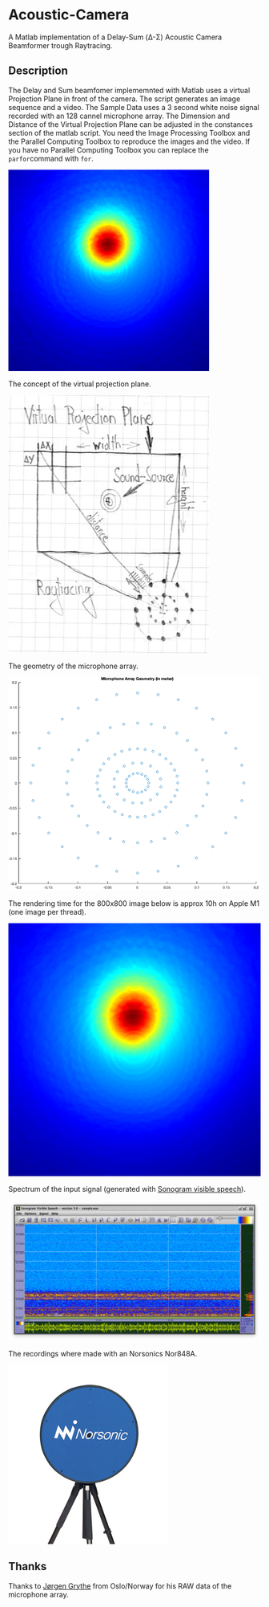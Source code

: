 # Acoustic-Camera
A Matlab implementation of a Delay-Sum (Δ-Σ) Acoustic Camera Beamformer trough Raytracing.

## Description

The Delay and Sum beamfomer implememnted with Matlab uses a virtual Projection Plane in front of the camera. The script generates an image sequence and a video. The Sample Data uses a 3 second white noise signal recorded with an 128 cannel microphone array. The Dimension and Distance of the Virtual Projection Plane can be adjusted in the constances section of the matlab script. You need the Image Processing Toolbox and the Parallel Computing Toolbox to reproduce the images and the video. If you have no Parallel Computing Toolbox you can replace the `parfor`command with `for`.

![alt text](html/img0.gif)

The concept of the virtual projection plane.

![alt text](html/img1.png)

The geometry of the microphone array.

![alt text](html/img2.png)

The rendering time for the 800x800 image below is approx 10h on Apple M1 (one image per thread).

![alt text](html/img3.png)

Spectrum of the input signal (generated with [Sonogram visible speech](https://github.com/Christoph-Lauer/Sonogram)).

![alt text](html/img5.png)

The recordings where made with an Norsonics Nor848A.

![alt text](html/img4.png)

## Thanks
Thanks to [Jørgen Grythe](https://github.com/jorgengrythe/beamforming) from Oslo/Norway for his RAW data of the microphone array.
